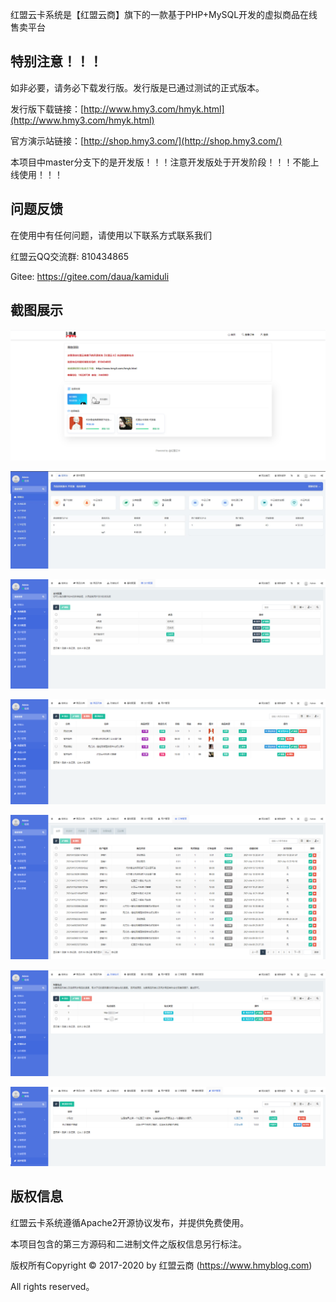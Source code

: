 红盟云卡系统是【红盟云商】旗下的一款基于PHP+MySQL开发的虚拟商品在线售卖平台

## 特别注意！！！

如非必要，请务必下载发行版。发行版是已通过测试的正式版本。

发行版下载链接：[http://www.hmy3.com/hmyk.html](http://www.hmy3.com/hmyk.html)

官方演示站链接：[http://shop.hmy3.com/](http://shop.hmy3.com/)

本项目中master分支下的是开发版！！！注意开发版处于开发阶段！！！不能上线使用！！！

## 问题反馈

在使用中有任何问题，请使用以下联系方式联系我们

红盟云QQ交流群: 810434865

Gitee: https://gitee.com/daua/kamiduli

## 截图展示
![前台首页](image/img_5.png)

![后台首页](image/da.jpg)

![支付配置](image/img.png)

![商品管理](image/img_1.png)

![订单管理](image/img_2.png)

![对接管理](image/img_3.png)

![插件管理](image/img_4.png)


## 版权信息

红盟云卡系统遵循Apache2开源协议发布，并提供免费使用。

本项目包含的第三方源码和二进制文件之版权信息另行标注。

版权所有Copyright © 2017-2020 by 红盟云商 (https://www.hmyblog.com)

All rights reserved。
